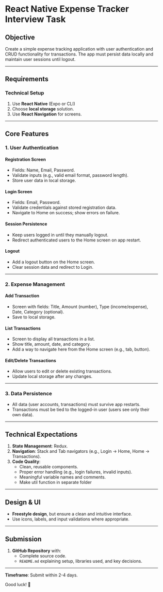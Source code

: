 # React Native Expense Tracker Interview Task

## Objective

Create a simple expense tracking application with user authentication and CRUD functionality for transactions. The app must persist data locally and maintain user sessions until logout.

---

## **Requirements**

### **Technical Setup**

1. Use **React Native** (Expo or CLI)
2. Choose **local storage** solution.
3. Use **React Navigation** for screens.

---

## **Core Features**

### 1. **User Authentication**

#### Registration Screen

- Fields: Name, Email, Password.
- Validate inputs (e.g., valid email format, password length).
- Store user data in local storage.

#### Login Screen

- Fields: Email, Password.
- Validate credentials against stored registration data.
- Navigate to Home on success; show errors on failure.

#### Session Persistence

- Keep users logged in until they manually logout.
- Redirect authenticated users to the Home screen on app restart.

#### Logout

- Add a logout button on the Home screen.
- Clear session data and redirect to Login.

---

### 2. **Expense Management**

#### Add Transaction

- Screen with fields: Title, Amount (number), Type (income/expense), Date, Category (optional).
- Save to local storage.

#### List Transactions

- Screen to display all transactions in a list.
- Show title, amount, date, and category.
- Add a way to navigate here from the Home screen (e.g., tab, button).

#### Edit/Delete Transactions

- Allow users to edit or delete existing transactions.
- Update local storage after any changes.

---

### 3. **Data Persistence**

- All data (user accounts, transactions) must survive app restarts.
- Transactions must be tied to the logged-in user (users see only their own data).

---

## **Technical Expectations**

1. **State Management**: Redux.
2. **Navigation**: Stack and Tab navigators (e.g., Login → Home, Home → Transactions).
3. **Code Quality**:
   - Clean, reusable components.
   - Proper error handling (e.g., login failures, invalid inputs).
   - Meaningful variable names and comments.
   - Make util function in separate folder

---

## **Design & UI**

- **Freestyle design**, but ensure a clean and intuitive interface.
- Use icons, labels, and input validations where appropriate.

---

## **Submission**

1. **GitHub Repository** with:
   - Complete source code.
   - `README.md` explaining setup, libraries used, and key decisions.

---

**Timeframe**: Submit within 2-4 days.

Good luck! 🚀
